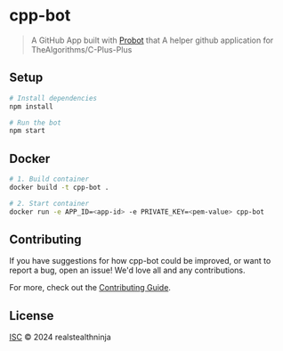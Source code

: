 # cpp-bot

> A GitHub App built with [Probot](https://github.com/probot/probot) that A helper github application for TheAlgorithms/C-Plus-Plus

## Setup

```sh
# Install dependencies
npm install

# Run the bot
npm start
```

## Docker

```sh
# 1. Build container
docker build -t cpp-bot .

# 2. Start container
docker run -e APP_ID=<app-id> -e PRIVATE_KEY=<pem-value> cpp-bot
```

## Contributing

If you have suggestions for how cpp-bot could be improved, or want to report a bug, open an issue! We'd love all and any contributions.

For more, check out the [Contributing Guide](CONTRIBUTING.md).

## License

[ISC](LICENSE) © 2024 realstealthninja
